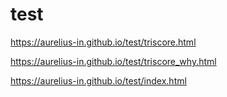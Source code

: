 # test
https://aurelius-in.github.io/test/triscore.html

https://aurelius-in.github.io/test/triscore_why.html

https://aurelius-in.github.io/test/index.html
